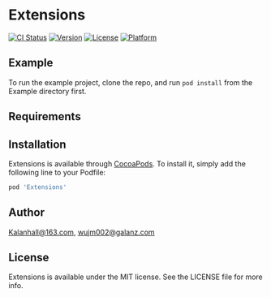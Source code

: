 # Extensions

[![CI Status](https://img.shields.io/travis/Kalanhall@163.com/Extensions.svg?style=flat)](https://travis-ci.org/Kalanhall@163.com/Extensions)
[![Version](https://img.shields.io/cocoapods/v/Extensions.svg?style=flat)](https://cocoapods.org/pods/Extensions)
[![License](https://img.shields.io/cocoapods/l/Extensions.svg?style=flat)](https://cocoapods.org/pods/Extensions)
[![Platform](https://img.shields.io/cocoapods/p/Extensions.svg?style=flat)](https://cocoapods.org/pods/Extensions)

## Example

To run the example project, clone the repo, and run `pod install` from the Example directory first.

## Requirements

## Installation

Extensions is available through [CocoaPods](https://cocoapods.org). To install
it, simply add the following line to your Podfile:

```ruby
pod 'Extensions'
```

## Author

Kalanhall@163.com, wujm002@galanz.com

## License

Extensions is available under the MIT license. See the LICENSE file for more info.
